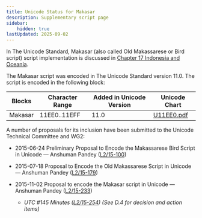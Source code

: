 ```yaml
---
title: Unicode Status for Makasar
description: Supplementary script page
sidebar:
    hidden: true
lastUpdated: 2025-09-02
---
```


In The Unicode Standard, Makasar (also called Old Makassarese or Bird script) script implementation is discussed in [Chapter 17 Indonesia and Oceania](http://www.unicode.org/versions/latest/ch17.pdf).

[comment]: # (end of intro)

[comment]: # (start of blocks)

The Makasar  script was encoded in The Unicode Standard version 11.0. The script is encoded in the following block:

| Blocks | Character Range | Added in Unicode Version | Unicode Chart |
| ------ | --------------- | ------------------------ | ------------- |
| Makasar | 11EE0..11EFF | 11.0 | [U11EE0.pdf](http://www.unicode.org/charts/PDF/U11EE0.pdf) |

[comment]: # (end of blocks)

[comment]: # (start of chars)



[comment]: # (end of chars)

[comment]: # (start of rest)

A number of proposals for its inclusion have been submitted to the Unicode Technical Committee and WG2:

- 2015-06-24 Preliminary Proposal to Encode the Makassarese Bird Script in Unicode — Anshuman Pandey ([L2/15-100](http://www.unicode.org/cgi-bin/GetMatchingDocs.pl?L2/15-100))

- 2015-07-18 Proposal to Encode the Old Makassarese Script in Unicode — Anshuman Pandey ([L2/15-179](http://www.unicode.org/cgi-bin/GetMatchingDocs.pl?L2/15-179))

- 2015-11-02 Proposal to encode the Makasar script in Unicode — Anshuman Pandey ([L2/15-233](http://www.unicode.org/cgi-bin/GetMatchingDocs.pl?L2/15-233))

  - _UTC #145 Minutes ([L2/15-254](http://www.unicode.org/cgi-bin/GetMatchingDocs.pl?L2/15-254)) (See D.4 for decision and action items)_
